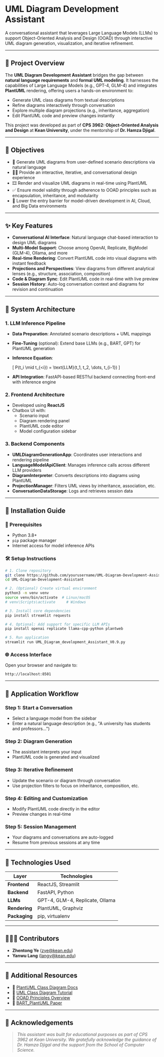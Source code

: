 
# UML Diagram Development Assistant

A conversational assistant that leverages Large Language Models (LLMs) to support Object-Oriented Analysis and Design (OOAD) through interactive UML diagram generation, visualization, and iterative refinement.

---

## 🧠 Project Overview

The **UML Diagram Development Assistant** bridges the gap between **natural language requirements** and **formal UML modeling**. It harnesses the capabilities of Large Language Models (e.g., GPT-4, GLM-4) and integrates **PlantUML** rendering, offering users a hands-on environment to:

- Generate UML class diagrams from textual descriptions
- Refine diagrams interactively through conversation
- Explore multiple diagram projections (e.g., inheritance, aggregation)
- Edit PlantUML code and preview changes instantly

This project was developed as part of **CPS 3962: Object-Oriented Analysis and Design** at **Kean University**, under the mentorship of **Dr. Hamza Djigal**.

---

## 🎯 Objectives

- 📐 Generate UML diagrams from user-defined scenario descriptions via natural language
- 🧑‍💻 Provide an interactive, iterative, and conversational design experience
- 🎞️ Render and visualize UML diagrams in real-time using PlantUML
- ✅ Ensure model validity through adherence to OOAD principles such as encapsulation, inheritance, and modularity
- 🚀 Lower the entry barrier for model-driven development in AI, Cloud, and Big Data environments

---

## ✨ Key Features

- **Conversational AI Interface**: Natural language chat-based interaction to design UML diagrams
- **Multi-Model Support**: Choose among OpenAI, Replicate, BigModel (GLM-4), Ollama, and more
- **Real-time Rendering**: Convert PlantUML code into visual diagrams with instant feedback
- **Projections and Perspectives**: View diagrams from different analytical lenses (e.g., structure, association, composition)
- **Code & Diagram Sync**: Edit PlantUML code in real-time with live preview
- **Session History**: Auto-log conversation context and diagrams for revision and continuation

---

## 🧱 System Architecture

### 1. LLM Inference Pipeline
- **Data Preparation**: Annotated scenario descriptions + UML mappings
- **Fine-Tuning** (optional): Extend base LLMs (e.g., BART, GPT) for PlantUML generation
- **Inference Equation**:

  \[
  P(t_i \mid t_{<i}) = \text{LLM}(t_1, t_2, \dots, t_{i-1})
  \]

- **API Integration**: FastAPI-based RESTful backend connecting front-end with inference engine

### 2. Frontend Architecture
- Developed using **ReactJS**
- Chatbox UI with:
  - Scenario input
  - Diagram rendering panel
  - PlantUML code editor
  - Model configuration sidebar

### 3. Backend Components
- **UMLDiagramGenerationApp**: Coordinates user interactions and rendering pipeline
- **LanguageModelApiClient**: Manages inference calls across different LLM providers
- **DiagramInterpreter**: Converts descriptions into diagrams using PlantUML
- **ProjectionManager**: Filters UML views by inheritance, association, etc.
- **ConversationDataStorage**: Logs and retrieves session data

---

## 🔧 Installation Guide

### 📌 Prerequisites

- Python 3.8+
- `pip` package manager
- Internet access for model inference APIs

### 🛠️ Setup Instructions

```bash
# 1. Clone repository
git clone https://github.com/yourusername/UML-Diagram-Development-Assistant.git
cd UML-Diagram-Development-Assistant

# 2. (Optional) Create virtual environment
python3 -m venv venv
source venv/bin/activate  # Linux/macOS
# venv\Scripts\activate     # Windows

# 3. Install core dependencies
pip install streamlit requests

# 4. Optional: Add support for specific LLM APIs
pip install openai replicate llama-cpp-python plantweb

# 5. Run application
streamlit run UML_Diagram_development_Assistant_V0.9.py
````

### 🌐 Access Interface

Open your browser and navigate to:

```
http://localhost:8501
```

---

## 🧭 Application Workflow

### Step 1: Start a Conversation

* Select a language model from the sidebar
* Enter a natural language description (e.g., "A university has students and professors...")

### Step 2: Diagram Generation

* The assistant interprets your input
* PlantUML code is generated and visualized

### Step 3: Iterative Refinement

* Update the scenario or diagram through conversation
* Use projection filters to focus on inheritance, composition, etc.

### Step 4: Editing and Customization

* Modify PlantUML code directly in the editor
* Preview changes in real-time

### Step 5: Session Management

* Your diagrams and conversations are auto-logged
* Resume from previous sessions at any time

---

## 🧩 Technologies Used

| Layer         | Technologies                          |
| ------------- | ------------------------------------- |
| **Frontend**  | ReactJS, Streamlit                    |
| **Backend**   | FastAPI, Python                       |
| **LLMs**      | GPT-4, GLM-4, Replicate, Ollama |
| **Rendering** | PlantUML, Graphviz                    |
| **Packaging** | pip, virtualenv                       |


---

## 🧑‍🤝‍🧑 Contributors

* **Zhentong Ye** ([zye@kean.edu](mailto:zye@kean.edu))
* **Yanwu Lang** ([langy@kean.edu](mailto:langy@kean.edu))

---

## 🔗 Additional Resources

* 📘 [PlantUML Class Diagram Docs](https://plantuml.com/class-diagram)
* 🧭 [UML Class Diagram Tutorial](https://www.visual-paradigm.com/guide/uml-unified-modeling-language/uml-class-diagram-tutorial/)
* 📙 [OOAD Principles Overview](https://www.oodesign.com/)
* 🧪 [BART\_PlantUML Paper](https://arxiv.org/abs/2106.11037)

---

## 📌 Acknowledgements

> *This assistant was built for educational purposes as part of CPS 3962 at Kean University. We gratefully acknowledge the guidance of Dr. Hamza Djigal and the support from the School of Computer Science.*


